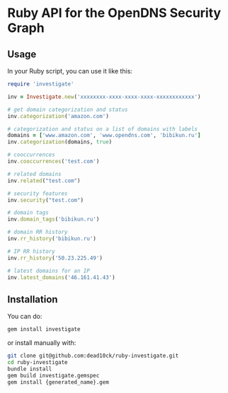 # Ruby API for the OpenDNS Security Graph

## Usage

In your Ruby script, you can use it like this:

```ruby
require 'investigate'

inv = Investigate.new('xxxxxxxx-xxxx-xxxx-xxxx-xxxxxxxxxxxx')

# get domain categorization and status
inv.categorization('amazon.com')

# categorization and status on a list of domains with labels
domains = ['www.amazon.com', 'www.opendns.com', 'bibikun.ru']
inv.categorization(domains, true)

# cooccurrences
inv.cooccurrences('test.com')

# related domains
inv.related("test.com")

# security features
inv.security("test.com")

# domain tags
inv.domain_tags('bibikun.ru')

# domain RR history
inv.rr_history('bibikun.ru')

# IP RR history
inv.rr_history('50.23.225.49')

# latest domains for an IP
inv.latest_domains('46.161.41.43')
```

## Installation
You can do:
```sh
gem install investigate
```

or install manually with:
```sh
git clone git@github.com:dead10ck/ruby-investigate.git
cd ruby-investigate
bundle install
gem build investigate.gemspec
gem install {generated_name}.gem
```
